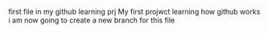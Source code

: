 first file in my github learning prj
My first projwct learning how github works
i am now going to create a new branch for this file 
